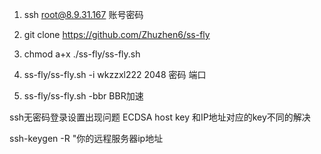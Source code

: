 1. ssh root@8.9.31.167       账号密码

2. git clone https://github.com/Zhuzhen6/ss-fly 

3. chmod a+x ./ss-fly/ss-fly.sh

4. ss-fly/ss-fly.sh -i wkzzxl222 2048    密码 端口

5. ss-fly/ss-fly.sh -bbr       BBR加速

ssh无密码登录设置出现问题 ECDSA host key 和IP地址对应的key不同的解决

ssh-keygen -R "你的远程服务器ip地址



